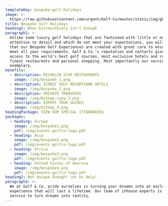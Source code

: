 ```yaml
---
templateKey: bespoke-golf-holidays
image: >-
  https://raw.githubusercontent.com/urgent/Golf-Co/master/static/img/ghala_golf_oman.png
title: Bespoke Golf Holidays
heading1: When Extraordinary Isn't Enough
paragraph1: >-
  Unlike some luxury golf holidays that are fashioned with little or no
  attention to detail and which do not meet your expectations, you will find
  that our Bespoke Golf Experiences are created with great care to ensure we
  meet all your requirements. Golf & Co.'s reputation and contacts give us
  access to the world's best golf courses, most exclusive hotels and resorts,
  finest restaurants and personal shopping. Most importantly our service is
  exemplary.
benefits:
  - description: MICHELIN STAR RESTAURANTS
    image: /img/bespoke_1.png
  - description: ICONIC GOLF RESORTSAND HOTELS
    image: /img/bespoke_2.png
  - description: PRIVATE TRANSFERS
    image: /img/bitmap-copy-3.png
  - description: EXPERT TOUR GUIDES
    image: /img/bitmap_4.png
headingPackage: VIEW OUR SPECIAL ITINERARIES
packages:
  - heading: Europe
    image: /img/bespoke1.png
    pdf: /img/events-golfco-logo.pdf
  - heading: Asia
    image: /img/bespoke2.png
    pdf: /img/events-golfco-logo.pdf
  - heading: Africa
    image: /img/bespoke3.png
    pdf: /img/events-golfco-logo.pdf
  - heading: United States of America
    image: /img/bespoke4.png
    pdf: /img/events-golfco-logo.pdf
heading2: Not Unique Enough? Let Us Help!
paragraph2: >-
  We at Golf & Co. pride ourselves in turning your dreams into an exclusive
  experience that will last a lifetime. Our team of inhouse experts is at your
  service to turn dreams into reality.
---
```


